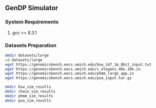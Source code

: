 ## GenDP Simulator

### System Requirements

1. gcc >= 8.3.1

### Datasets Preparation

```bash
mkdir datasets/large
cd datasets/large
wget https://genomicsbench.eecs.umich.edu/bsw_147_1m_8bit_input.txt     # BSW dataset
wget https://genomicsbench.eecs.umich.edu/c_elegans_40x.10k.in          # Chain dataset
wget https://genomicsbench.eecs.umich.edu/phmm_large_app.in             # PairHMM dataset
wget https://genomicsbench.eecs.umich.edu/poa_input.tar.gz              # POA dataset

mkdir bsw_sim_results
mkdir chain_sim_results
mkdir phmm_sim_results
mkdir poa_sim_results
```